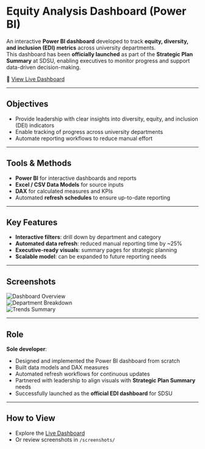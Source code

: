 # Equity Analysis Dashboard (Power BI)

An interactive **Power BI dashboard** developed to track **equity, diversity, and inclusion (EDI) metrics** across university departments.  
This dashboard has been **officially launched** as part of the **Strategic Plan Summary** at SDSU, enabling executives to monitor progress and support data-driven decision-making.

🔗 [View Live Dashboard](https://app.powerbi.com/view?r=eyJrIjoiOWM4YmM5MjQtMWYwNC00YzQxLTlkMWUtNTY0YmYzNWU4ZDg0IiwidCI6Ijk2NzNlOWE4LWFhNTctNDQ2MS05MzM2LTVmZDNmMDAzNGUxOCIsImMiOjZ9&pageName=31b0f35073e365e72094)

---

## Objectives
- Provide leadership with clear insights into diversity, equity, and inclusion (DEI) indicators
- Enable tracking of progress across university departments
- Automate reporting workflows to reduce manual effort

---

## Tools & Methods
- **Power BI** for interactive dashboards and reports  
- **Excel / CSV Data Models** for source inputs  
- **DAX** for calculated measures and KPIs  
- Automated **refresh schedules** to ensure up-to-date reporting  

---

## Key Features
- **Interactive filters**: drill down by department and category  
- **Automated data refresh**: reduced manual reporting time by ~25%  
- **Executive-ready visuals**: summary pages for strategic planning  
- **Scalable model**: can be expanded to future reporting needs  

---

## Screenshots
![Dashboard Overview](screenshots/dashboard_overview.png)  
![Department Breakdown](screenshots/department_breakdown.png)  
![Trends Summary](screenshots/trends_summary.png)

---

## Role
**Sole developer**:  
- Designed and implemented the Power BI dashboard from scratch  
- Built data models and DAX measures  
- Automated refresh workflows for continuous updates  
- Partnered with leadership to align visuals with **Strategic Plan Summary** needs  
- Successfully launched as the **official EDI dashboard** for SDSU  

---

## How to View
- Explore the [Live Dashboard](https://app.powerbi.com/view?r=eyJrIjoiOWM4YmM5MjQtMWYwNC00YzQxLTlkMWUtNTY0YmYzNWU4ZDg0IiwidCI6Ijk2NzNlOWE4LWFhNTctNDQ2MS05MzM2LTVmZDNmMDAzNGUxOCIsImMiOjZ9&pageName=31b0f35073e365e72094)  
- Or review screenshots in `/screenshots/`  

